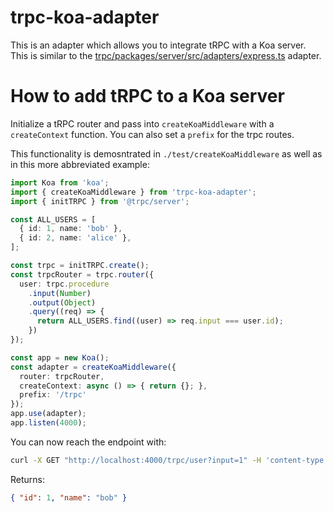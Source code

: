 # trpc-koa-adapter

This is an adapter which allows you to integrate tRPC with a Koa server. This is similar to the [trpc/packages/server/src/adapters/express.ts](https://github.com/trpc/trpc/blob/next/packages/server/src/adapters/express.ts) adapter.

# How to add tRPC to a Koa server

Initialize a tRPC router and pass into `createKoaMiddleware` with a `createContext` function. You can also set a `prefix` for the trpc routes.

This functionality is demosntrated in `./test/createKoaMiddleware` as well as in this more abbreviated example:

```ts
import Koa from 'koa';
import { createKoaMiddleware } from 'trpc-koa-adapter';
import { initTRPC } from '@trpc/server';

const ALL_USERS = [
  { id: 1, name: 'bob' },
  { id: 2, name: 'alice' },
];

const trpc = initTRPC.create();
const trpcRouter = trpc.router({
  user: trpc.procedure
    .input(Number)
    .output(Object)
    .query((req) => {
      return ALL_USERS.find((user) => req.input === user.id);
    })
});

const app = new Koa();
const adapter = createKoaMiddleware({
  router: trpcRouter,
  createContext: async () => { return {}; },
  prefix: '/trpc'
});
app.use(adapter);
app.listen(4000);
```

You can now reach the endpoint with:
```sh
curl -X GET "http://localhost:4000/trpc/user?input=1" -H 'content-type: application/json'
```
    
Returns:    
```json
{ "id": 1, "name": "bob" }
```
